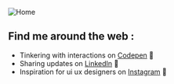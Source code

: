 ![Home](https://user-images.githubusercontent.com/86073690/189526556-e1a23b4e-52ed-4542-a7eb-50acdbca57fa.png)

## Find me around the web :
- Tinkering with interactions on <a href="https://codepen.io/NavindaFernando"> Codepen</a> :ant:
- Sharing updates on <a href="https://www.linkedin.com/in/.../">LinkedIn</a> :penguin:
- Inspiration for ui ux designers on <a href="https://www.instagram.com/uiux.lk/">Instagram</a> :confetti_ball:
